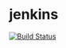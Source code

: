 # jenkins

[![Build Status](http://34.175.178.46:8080/buildStatus/icon?job=release)](http://34.175.178.46:8080/job/release/)

